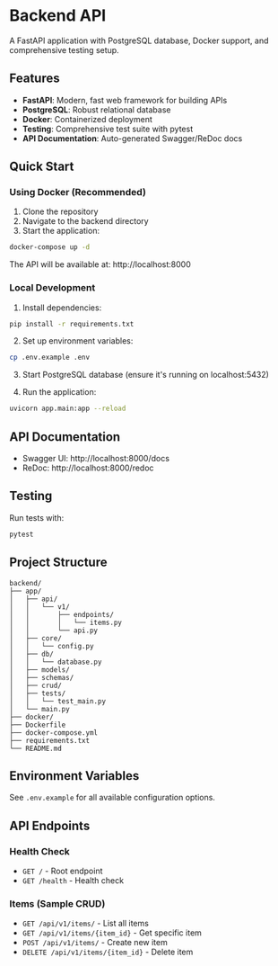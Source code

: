 # Backend API

A FastAPI application with PostgreSQL database, Docker support, and comprehensive testing setup.

## Features

- **FastAPI**: Modern, fast web framework for building APIs
- **PostgreSQL**: Robust relational database
- **Docker**: Containerized deployment
- **Testing**: Comprehensive test suite with pytest
- **API Documentation**: Auto-generated Swagger/ReDoc docs

## Quick Start

### Using Docker (Recommended)

1. Clone the repository
2. Navigate to the backend directory
3. Start the application:

```bash
docker-compose up -d
```

The API will be available at: http://localhost:8000

### Local Development

1. Install dependencies:

```bash
pip install -r requirements.txt
```

2. Set up environment variables:

```bash
cp .env.example .env
```

3. Start PostgreSQL database (ensure it's running on localhost:5432)

4. Run the application:

```bash
uvicorn app.main:app --reload
```

## API Documentation

- Swagger UI: http://localhost:8000/docs
- ReDoc: http://localhost:8000/redoc

## Testing

Run tests with:

```bash
pytest
```

## Project Structure

```
backend/
├── app/
│   ├── api/
│   │   └── v1/
│   │       ├── endpoints/
│   │       │   └── items.py
│   │       └── api.py
│   ├── core/
│   │   └── config.py
│   ├── db/
│   │   └── database.py
│   ├── models/
│   ├── schemas/
│   ├── crud/
│   ├── tests/
│   │   └── test_main.py
│   └── main.py
├── docker/
├── Dockerfile
├── docker-compose.yml
├── requirements.txt
└── README.md
```

## Environment Variables

See `.env.example` for all available configuration options.

## API Endpoints

### Health Check
- `GET /` - Root endpoint
- `GET /health` - Health check

### Items (Sample CRUD)
- `GET /api/v1/items/` - List all items
- `GET /api/v1/items/{item_id}` - Get specific item
- `POST /api/v1/items/` - Create new item
- `DELETE /api/v1/items/{item_id}` - Delete item
